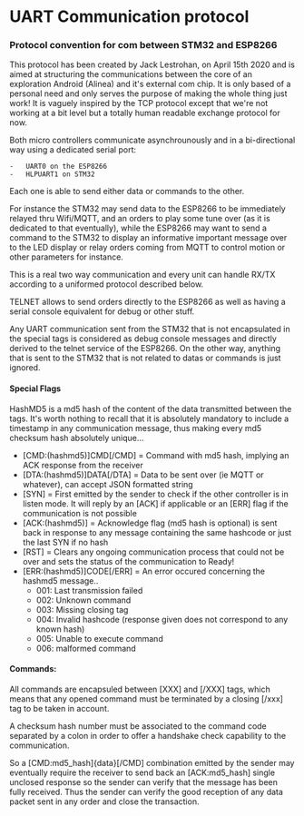 # UART Communication protocol

### Protocol convention for com between STM32 and ESP8266

This protocol has been created by Jack Lestrohan, on April 15th 2020 and is aimed at structuring the communications between the core of an exploration Android (Alinea) and it's external com chip. It is only based of a personal need and only serves the purpose of making the whole thing just work! It is vaguely inspired by the TCP protocol except that we're not working at a bit level but a totally human readable exchange protocol for now.

Both micro controllers communicate asynchrounously and in a bi-directional way using a dedicated serial port:

	- 	UART0 on the ESP8266
	- 	HLPUART1 on STM32

Each one is able to send either data or commands to the other.

For instance the STM32 may send data to the ESP8266 to be immediately relayed thru Wifi/MQTT, and an orders to play some tune over (as it is dedicated to that eventually), while the ESP8266 may want to send a command to the STM32 to display an informative important message over to the LED display or relay orders coming from MQTT to control motion or other parameters for instance.

This is a real two way communication and every unit can handle RX/TX according to a uniformed protocol described below.

TELNET allows to send orders directly to the ESP8266 as well as having a serial console equivalent for debug or other stuff.

Any UART communication sent from the STM32 that is not encapsulated in the special tags is considered as debug console messages and directly derived to the telnet service of the ESP8266.
On the other way, anything that is sent to the STM32 that is not related to datas or commands is just ignored.

#### Special Flags

HashMD5 is a md5 hash of the content of the data transmitted between the tags. It's worth nothing to recall that it is absolutely mandatory to include a timestamp in any communication message, thus making every md5 checksum hash absolutely unique...



- [CMD:(hashmd5)]CMD[/CMD] = Command with md5 hash, implying an ACK response from the receiver
- [DTA:(hashmd5)]DATA[/DTA] = Data to be sent over (ie MQTT or whatever), can accept JSON formatted string
- [SYN] = First emitted by the sender to check if the other controller is in listen mode. It will reply by an [ACK] if applicable or an [ERR] flag if the communication is not possible
- [ACK:(hashmd5)] = Acknowledge flag (md5 hash is optional) is sent back in response to any message containing the same hashcode or just the last SYN if no hash
- [RST] = Clears any ongoing communication process that could not be over and sets the status of the communication to Ready!
- [ERR:(hashmd5)]CODE[/ERR] = An error occured concerning the hashmd5 message..
  - 001: Last transmission failed
  - 002: Unknown command
  - 003: Missing closing tag
  - 004: Invalid hashcode (response given does not correspond to any known hash)
  - 005: Unable to execute command
  - 006: malformed command



#### Commands:

All commands are encapsuled between [XXX] and [/XXX] tags, which means that any opened command must be terminated by a closing [/xxx] tag to be taken in account. 

A checksum hash number must be associated to the command code separated by a colon in order to offer a handshake check capability to the communication.

So a [CMD:md5_hash]{data}[/CMD] combination emitted by the sender may eventually require the receiver to send back an [ACK:md5_hash] single unclosed response so the sender can verify that the message has been fully received. Thus the sender can verify the good reception of any data packet sent in any order and close the transaction.

